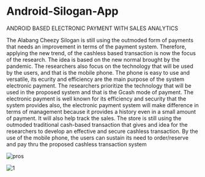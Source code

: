 # Android-Silogan-App
ANDROID BASED ELECTRONIC PAYMENT WITH SALES ANALYTICS

The Alabang Cheezy Silogan is still using the outmoded form of payments that
needs an improvement in terms of the payment system. Therefore, applying the
new trend, of the cashless based transaction is now the focus of the research. The
idea is based on the new normal brought by the pandemic. The researchers also
focus on the technology that will be used by the users, and that is the mobile
phone. The phone is easy to use and versatile, its ecurity and efficiency are the
main purpose of the system electronic payment.
The researchers prioritize the technology that will be used in the proposed
system and that is the Gcash mode of payment. The electronic payment is well
known for its efficiency and security that the system provides also, the electronic
payment system will make difference in terms of management because it provides
a history even in a small amount of payment. It will also help track the sales.
The store is still using the outmoded traditional cash-based transaction that
gives and idea for the researchers to develop an effective and secure cashless
transaction. By the use of the mobile phone, the users can sustain its need to
order/reserve and pay thru the proposed cashless transaction system

![pros](https://user-images.githubusercontent.com/111754553/193441014-a592cbee-7b9a-4cd3-a3e7-ccc19c71b799.png)


![1](https://user-images.githubusercontent.com/111754553/189292103-dc0614c3-0760-4862-bd8a-d70580ba9b0d.png)
